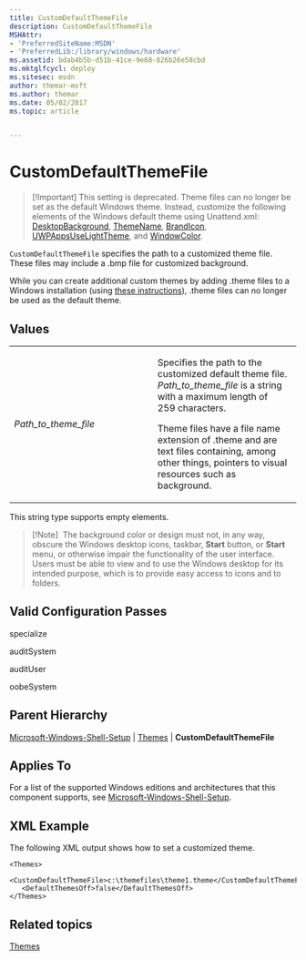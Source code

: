 ```yaml
---
title: CustomDefaultThemeFile
description: CustomDefaultThemeFile
MSHAttr:
- 'PreferredSiteName:MSDN'
- 'PreferredLib:/library/windows/hardware'
ms.assetid: bdab4b5b-d51b-41ce-9e68-826b26e58cbd
ms.mktglfcycl: deploy
ms.sitesec: msdn
author: themar-msft
ms.author: themar
ms.date: 05/02/2017
ms.topic: article


---
```


# CustomDefaultThemeFile

> [!Important] This setting is deprecated. Theme files can no longer be set as the default Windows theme. Instead, customize the following elements of the Windows default theme using Unattend.xml: [DesktopBackground](microsoft-windows-shell-setup-themes-desktopbackground.md), [ThemeName](microsoft-windows-shell-setup-themes-themename.md), [BrandIcon](microsoft-windows-shell-setup-themes-brandicon.md), [UWPAppsUseLightTheme](microsoft-windows-shell-setup-themes-uwpappsuselighttheme.md), and [WindowColor](microsoft-windows-shell-setup-themes-windowcolor.md).

`CustomDefaultThemeFile` specifies the path to a customized theme file. These files may include a .bmp file for customized background.

While you can create additional custom themes by adding .theme files to a Windows installation (using [these instructions](https://msdn.microsoft.com/en-us/library/bb773190(VS.85).aspx(d=robot)#boot)), .theme files can no longer be used as the default theme.

 

## Values


<table>
<colgroup>
<col width="50%" />
<col width="50%" />
</colgroup>
<tbody>
<tr class="odd">
<td><p><em>Path_to_theme_file</em></p></td>
<td><p>Specifies the path to the customized default theme file. <em>Path_to_theme_file</em> is a string with a maximum length of 259 characters.</p>
<p>Theme files have a file name extension of .theme and are text files containing, among other things, pointers to visual resources such as background.</p></td>
</tr>
</tbody>
</table>

 

This string type supports empty elements.

> [!Note] 
> The background color or design must not, in any way, obscure the Windows desktop icons, taskbar, **Start** button, or **Start** menu, or otherwise impair the functionality of the user interface. Users must be able to view and to use the Windows desktop for its intended purpose, which is to provide easy access to icons and to folders.

 

## Valid Configuration Passes


specialize

auditSystem

auditUser

oobeSystem

## Parent Hierarchy


[Microsoft-Windows-Shell-Setup](microsoft-windows-shell-setup.md) | [Themes](microsoft-windows-shell-setup-themes.md) | **CustomDefaultThemeFile**

## Applies To


For a list of the supported Windows editions and architectures that this component supports, see [Microsoft-Windows-Shell-Setup](microsoft-windows-shell-setup.md).

## XML Example


The following XML output shows how to set a customized theme.

```
<Themes>
   <CustomDefaultThemeFile>c:\themefiles\theme1.theme</CustomDefaultThemeFile>
   <DefaultThemesOff>false</DefaultThemesOff>
</Themes>
```

## Related topics


[Themes](microsoft-windows-shell-setup-themes.md)

 

 







